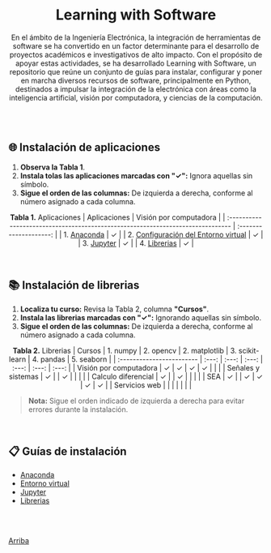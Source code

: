 <a name="top"></a>
<h1 align="center">Learning with Software</h1>
<div  align="center">
  
En el ámbito de la Ingeniería Electrónica, la integración de herramientas de software se ha convertido en un factor determinante para el desarrollo de proyectos académicos e investigativos de alto impacto. Con el propósito de apoyar estas actividades, se ha desarrollado Learning with Software, un repositorio que reúne un conjunto de guías para instalar, configurar y poner en marcha diversos recursos de software, principalmente en Python, destinados a impulsar la integración de la electrónica con áreas como la inteligencia artificial, visión por computadora, y ciencias de la computación.

</div>

<br/><br/>

## 🌐 Instalación de aplicaciones

  1. **Observa la Tabla 1**.  
  2. **Instala tolas las aplicaciones marcadas con "✓":** Ignora aquellas sin símbolo.
  3. **Sigue el orden de las columnas:** De izquierda a derecha, conforme al número asignado a cada columna.

<div  align="center">
  
**Tabla 1.** Aplicaciones
| Aplicaciones                                                                    | Visión por computadora |
| :------------------------------------------------------------------------------ | :--------------------: |
| 1. [Anaconda](guides/anaconda/anaconda-install.md)                              | ✓                      |
| 2. [Configuración del Entorno virtual](guides/anaconda/virtual-environments.md) | ✓                      |
| 3. [Jupyter](guides/anaconda/jupyter.md)                                        | ✓                      |
| 4. [Librerias](guides/anaconda/libraries.md)                                    | ✓                      |

</div>

<br/>

## 📚 Instalación de librerias

  1. **Localiza tu curso:** Revisa la Tabla 2, columna **"Cursos"**.  
  2. **Instala las librerias marcadas con "✓":** Ignorando aquellas sin símbolo.
  3. **Sigue el orden de las columnas:** De izquierda a derecha, conforme al número asignado a cada columna.

<div  align="center">

**Tabla 2.** Librerias
| Cursos                    | 1. numpy | 2. opencv | 2. matplotlib | 3. scikit-learn | 4. pandas | 5. seaborn |
| :------------------------ | :---:    | :---:     | :---:         | :---:           | :---:     | :---:      |
| Visión por computadora    | ✓        | ✓        | ✓             | ✓               |           |           |
| Señales y sistemas        | ✓        |          | ✓             |                  |           |           |
| Calculo diferencial       | ✓        |          | ✓             |                  |           |           |
| SEA                       | ✓        |          | ✓             | ✓                | ✓        | ✓         |
| Servicios web             |          |          |                |                  |           |           |

</div>

> **Nota:** Sigue el orden indicado de izquierda a derecha para evitar errores durante la instalación.

<br/>

## 📋 Guías de instalación

- [Anaconda](guides/anaconda/anaconda-install.md)
- [Entorno virtual](guides/anaconda/virtual-environments.md)
- [Jupyter](guides/anaconda/jupyter.md)
- [Librerias](guides/anaconda/libraries.md)

<br/><br/>

[Arriba](#top)
